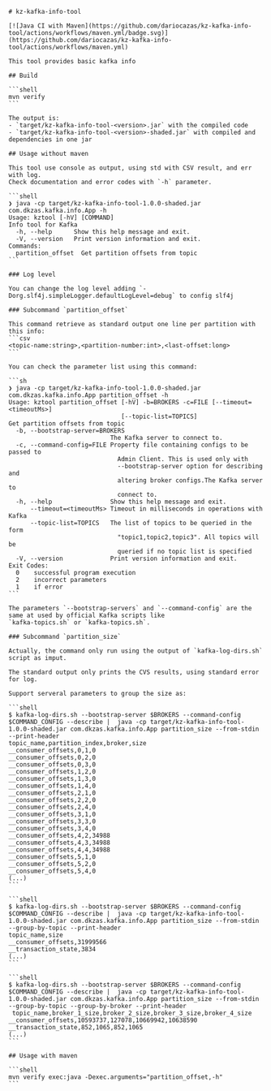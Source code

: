 	# kz-kafka-info-tool
	
	[![Java CI with Maven](https://github.com/dariocazas/kz-kafka-info-tool/actions/workflows/maven.yml/badge.svg)](https://github.com/dariocazas/kz-kafka-info-tool/actions/workflows/maven.yml)
	
	This tool provides basic kafka info
	
	## Build
	
	```shell
	mvn verify
	```
	
	The output is:
	- `target/kz-kafka-info-tool-<version>.jar` with the compiled code
	- `target/kz-kafka-info-tool-<version>-shaded.jar` with compiled and dependencies in one jar
	
	## Usage without maven
	
	This tool use console as output, using std with CSV result, and err with log.
	Check documentation and error codes with `-h` parameter.
	
	```shell
	❯ java -cp target/kz-kafka-info-tool-1.0.0-shaded.jar com.dkzas.kafka.info.App -h
	Usage: kztool [-hV] [COMMAND]
	Info tool for Kafka
	  -h, --help      Show this help message and exit.
	  -V, --version   Print version information and exit.
	Commands:
	  partition_offset  Get partition offsets from topic
	```
	
	### Log level
	
	You can change the log level adding `-Dorg.slf4j.simpleLogger.defaultLogLevel=debug` to config slf4j
	
	### Subcommand `partition_offset`
	
	This command retrieve as standard output one line per partition with this info:
	```csv
	<topic-name:string>,<partition-number:int>,<last-offset:long>
	```
	
	You can check the parameter list using this command:
	
	```sh
	❯ java -cp target/kz-kafka-info-tool-1.0.0-shaded.jar com.dkzas.kafka.info.App partition_offset -h
	Usage: kztool partition_offset [-hV] -b=BROKERS -c=FILE [--timeout=<timeoutMs>]
	                               [--topic-list=TOPICS]
	Get partition offsets from topic
	  -b, --bootstrap-server=BROKERS
	                            The Kafka server to connect to.
	  -c, --command-config=FILE Property file containing configs to be  passed to
	                              Admin Client. This is used only with
	                              --bootstrap-server option for describing and
	                              altering broker configs.The Kafka server to
	                              connect to.
	  -h, --help                Show this help message and exit.
	      --timeout=<timeoutMs> Timeout in milliseconds in operations with Kafka
	      --topic-list=TOPICS   The list of topics to be queried in the form
	                              "topic1,topic2,topic3". All topics will be
	                              queried if no topic list is specified
	  -V, --version             Print version information and exit.
	Exit Codes:
	  0    successful program execution
	  2    incorrect parameters
	  1    if error
	```
	
	The parameters `--bootstrap-servers` and `--command-config` are the same at used by official Kafka scripts like 
	`kafka-topics.sh` or `kafka-topics.sh`.
	
	### Subcommand `partition_size`
	
	Actually, the command only run using the output of `kafka-log-dirs.sh` script as imput.
	
	The standard output only prints the CVS results, using standard error for log.
	
	Support serveral parameters to group the size as:
	
	```shell
	$ kafka-log-dirs.sh --bootstrap-server $BROKERS --command-config $COMMAND_CONFIG --describe |  java -cp target/kz-kafka-info-tool-1.0.0-shaded.jar com.dkzas.kafka.info.App partition_size --from-stdin  --print-header
	topic_name,partition_index,broker,size
	__consumer_offsets,0,1,0
	__consumer_offsets,0,2,0
	__consumer_offsets,0,3,0
	__consumer_offsets,1,2,0
	__consumer_offsets,1,3,0
	__consumer_offsets,1,4,0
	__consumer_offsets,2,1,0
	__consumer_offsets,2,2,0
	__consumer_offsets,2,4,0
	__consumer_offsets,3,1,0
	__consumer_offsets,3,3,0
	__consumer_offsets,3,4,0
	__consumer_offsets,4,2,34988
	__consumer_offsets,4,3,34988
	__consumer_offsets,4,4,34988
	__consumer_offsets,5,1,0
	__consumer_offsets,5,2,0
	__consumer_offsets,5,4,0
	(...)
	```
	
	```shell
	$ kafka-log-dirs.sh --bootstrap-server $BROKERS --command-config $COMMAND_CONFIG --describe |  java -cp target/kz-kafka-info-tool-1.0.0-shaded.jar com.dkzas.kafka.info.App partition_size --from-stdin --group-by-topic --print-header
	topic_name,size
	__consumer_offsets,31999566
	__transaction_state,3834
	(...)
	```
	
	```shell
	$ kafka-log-dirs.sh --bootstrap-server $BROKERS --command-config $COMMAND_CONFIG --describe |  java -cp target/kz-kafka-info-tool-1.0.0-shaded.jar com.dkzas.kafka.info.App partition_size --from-stdin --group-by-topic --group-by-broker --print-header
	 topic_name,broker_1_size,broker_2_size,broker_3_size,broker_4_size
	__consumer_offsets,10593737,127078,10669942,10638590
	__transaction_state,852,1065,852,1065
	(...)
	```
	
	## Usage with maven
	
	```shell
	mvn verify exec:java -Dexec.arguments="partition_offset,-h"
	```
	
